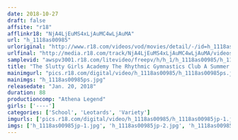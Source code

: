 ```yaml
---
date: 2018-10-27
draft: false
affsite: "r18"
afflinkr18: "NjA4LjEuMS4xLjAuMC4wLjAuMA"
url: "h_1118as00985"
urloriginal: "http://www.r18.com/videos/vod/movies/detail/-/id=h_1118as00985"
urlfinal: "http://media.r18.com/track/NjA4LjEuMS4xLjAuMC4wLjAuMA/videos/vod/movies/detail/-/id=h_1118as00985"
samplevid: "awspv3001.r18.com/litevideo/freepv/h/h_1/h_1118as00985/h_1118as00985_dmb_s.mp4"
title: "The Slutty Girls Academy The Rhythmic Gymnastics Club A Summer Training Camp Special Tie Them Up With Their Ribbons And Watch Them Shake Their Asses With Their Hula Hoops And Their Pussies Will Get Dripping And Soaking Wet!"
mainimgurl: "pics.r18.com/digital/video/h_1118as00985/h_1118as00985ps.jpg"
mainimgs: "h_1118as00985ps.jpg"
releasedate: "Jan. 20, 2018"
duration: 88
productioncomp: "Athena Legend"
girls: ['----']
categories: ['School', 'Leotards', 'Variety']
imgurls: ['pics.r18.com/digital/video/h_1118as00985/h_1118as00985jp-1.jpg', 'pics.r18.com/digital/video/h_1118as00985/h_1118as00985jp-2.jpg', 'pics.r18.com/digital/video/h_1118as00985/h_1118as00985jp-3.jpg', 'pics.r18.com/digital/video/h_1118as00985/h_1118as00985jp-4.jpg', 'pics.r18.com/digital/video/h_1118as00985/h_1118as00985jp-5.jpg', 'pics.r18.com/digital/video/h_1118as00985/h_1118as00985jp-6.jpg', 'pics.r18.com/digital/video/h_1118as00985/h_1118as00985jp-7.jpg', 'pics.r18.com/digital/video/h_1118as00985/h_1118as00985jp-8.jpg', 'pics.r18.com/digital/video/h_1118as00985/h_1118as00985jp-9.jpg', 'pics.r18.com/digital/video/h_1118as00985/h_1118as00985jp-10.jpg', 'pics.r18.com/digital/video/h_1118as00985/h_1118as00985jp-11.jpg', 'pics.r18.com/digital/video/h_1118as00985/h_1118as00985jp-12.jpg', 'pics.r18.com/digital/video/h_1118as00985/h_1118as00985jp-13.jpg', 'pics.r18.com/digital/video/h_1118as00985/h_1118as00985jp-14.jpg', 'pics.r18.com/digital/video/h_1118as00985/h_1118as00985jp-15.jpg', 'pics.r18.com/digital/video/h_1118as00985/h_1118as00985jp-16.jpg', 'pics.r18.com/digital/video/h_1118as00985/h_1118as00985jp-17.jpg', 'pics.r18.com/digital/video/h_1118as00985/h_1118as00985jp-18.jpg', 'pics.r18.com/digital/video/h_1118as00985/h_1118as00985jp-19.jpg', 'pics.r18.com/digital/video/h_1118as00985/h_1118as00985jp-20.jpg']
imgs: ['h_1118as00985jp-1.jpg', 'h_1118as00985jp-2.jpg', 'h_1118as00985jp-3.jpg', 'h_1118as00985jp-4.jpg', 'h_1118as00985jp-5.jpg', 'h_1118as00985jp-6.jpg', 'h_1118as00985jp-7.jpg', 'h_1118as00985jp-8.jpg', 'h_1118as00985jp-9.jpg', 'h_1118as00985jp-10.jpg', 'h_1118as00985jp-11.jpg', 'h_1118as00985jp-12.jpg', 'h_1118as00985jp-13.jpg', 'h_1118as00985jp-14.jpg', 'h_1118as00985jp-15.jpg', 'h_1118as00985jp-16.jpg', 'h_1118as00985jp-17.jpg', 'h_1118as00985jp-18.jpg', 'h_1118as00985jp-19.jpg', 'h_1118as00985jp-20.jpg']
---
```

